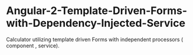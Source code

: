# Angular-2-Template-Driven-Forms-with-Dependency-Injected-Service
Calculator utilizing template driven Forms with independent processors ( component , service).
